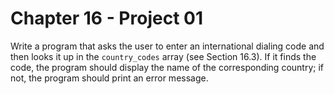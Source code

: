 # Chapter 16 - Project 01

Write a program that asks the user to enter an international dialing code and
then looks it up in the `country_codes` array (see Section 16.3).  If it finds
the code, the program should display the name of the corresponding country; if
not, the program should print an error message.
